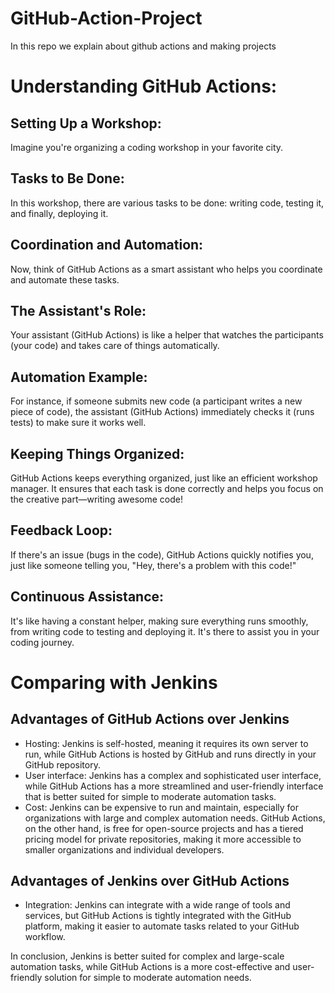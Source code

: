# GitHub-Action-Project
In this repo we explain about github actions and making projects

# Understanding GitHub Actions:
## Setting Up a Workshop:
Imagine you're organizing a coding workshop in your favorite city.

## Tasks to Be Done:
In this workshop, there are various tasks to be done: writing code, testing it, and finally, deploying it.

## Coordination and Automation:
Now, think of GitHub Actions as a smart assistant who helps you coordinate and automate these tasks.

## The Assistant's Role:
Your assistant (GitHub Actions) is like a helper that watches the participants (your code) and takes care of things automatically.

## Automation Example:
For instance, if someone submits new code (a participant writes a new piece of code), the assistant (GitHub Actions) immediately checks it (runs tests) to make sure it works well.

## Keeping Things Organized:
GitHub Actions keeps everything organized, just like an efficient workshop manager. It ensures that each task is done correctly and helps you focus on the creative part—writing awesome code!

## Feedback Loop:
If there's an issue (bugs in the code), GitHub Actions quickly notifies you, just like someone telling you, "Hey, there's a problem with this code!"

## Continuous Assistance:
It's like having a constant helper, making sure everything runs smoothly, from writing code to testing and deploying it. It's there to assist you in your coding journey.

# Comparing with Jenkins

## Advantages of GitHub Actions over Jenkins
- Hosting: Jenkins is self-hosted, meaning it requires its own server to run, while GitHub Actions is hosted by GitHub and runs directly in your GitHub repository.
- User interface: Jenkins has a complex and sophisticated user interface, while GitHub Actions has a more streamlined and user-friendly interface that is better suited for simple to moderate automation tasks.
- Cost: Jenkins can be expensive to run and maintain, especially for organizations with large and complex automation needs. GitHub Actions, on the other hand, is free for open-source projects and has a tiered pricing model for private repositories, making it more accessible to smaller organizations and individual developers.

## Advantages of Jenkins over GitHub Actions

- Integration: Jenkins can integrate with a wide range of tools and services, but GitHub Actions is tightly integrated with the GitHub platform, making it easier to automate tasks related to your GitHub workflow.

In conclusion, Jenkins is better suited for complex and large-scale automation tasks, while GitHub Actions is a more cost-effective and user-friendly solution for simple to moderate automation needs.